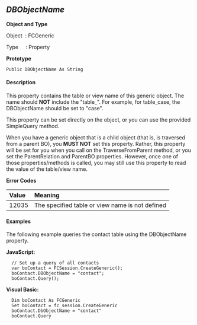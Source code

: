_DBObjectName_
-----------
**Object and Type**

Object  : FCGeneric

Type     : Property

**Prototype**

```
Public DBObjectName As String
```

#### Description

This property contains the table or view name of this generic object. The name should **NOT** include the "table_". For example, for table_case, the DBObjectName should be set to "case".

This property can be set directly on the object, or you can use the provided SimpleQuery method.

When you have a generic object that is a child object (that is, is traversed from a parent BO), you **MUST NOT** set this property. Rather, this property will be set for you when you call on the TraverseFromParent method, or you set the ParentRelation and ParentBO properties. However, once one of those properties/methods is called, you may still use this property to read the value of the table/view name.

**Error Codes**

| Value | Meaning |
|:--- |:--- |
| 12035 | The specified table or view name is not defined |

#### Examples

The following example queries the contact table using the DBObjectName property.

**JavaScript:**
```
  // Set up a query of all contacts
  var boContact = FCSession.CreateGeneric();
  boContact.DBObjectName = "contact";
  boContact.Query();
```

**Visual Basic:**
```
  Dim boContact As FCGeneric
  Set boContact = fc_session.CreateGeneric
  boContact.DbObjectName = "contact"
  boContact.Query
```